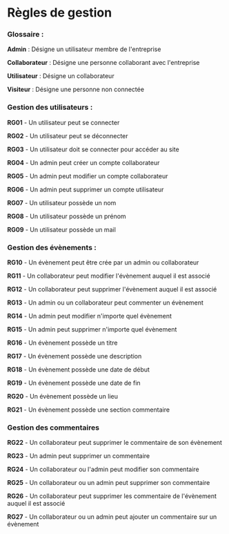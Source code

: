 # Règles de gestion

### Glossaire :

**Admin** : Désigne un utilisateur membre de l'entreprise

**Collaborateur** : Désigne une personne collaborant avec l'entreprise

**Utilisateur** : Désigne un collaborateur      

**Visiteur** : Désigne une personne non connectée

### Gestion des utilisateurs :

**RG01** - Un utilisateur peut se connecter

**RG02** - Un utilisateur peut se déconnecter

**RG03** - Un utilisateur doit se connecter pour accéder au site

**RG04** - Un admin peut créer un compte collaborateur

**RG05** - Un admin peut modifier un compte collaborateur

**RG06** - Un admin peut supprimer un compte utilisateur

**RG07** - Un utilisateur possède un nom

**RG08** - Un utilisateur possède un prénom

**RG09** - Un utilisateur possède un mail

### Gestion des évènements :

**RG10** - Un évènement peut être crée par un admin ou collaborateur

**RG11** - Un collaborateur peut modifier l'évènement auquel il est associé

**RG12** - Un collaborateur peut supprimer l'évènement auquel il est associé

**RG13** - Un admin ou un collaborateur peut commenter un évènement

**RG14** - Un admin peut modifier n'importe quel évènement

**RG15** - Un admin peut supprimer n'importe quel évènement

**RG16** - Un évènement possède un titre

**RG17** - Un évènement possède une description

**RG18** - Un évènement possède une date de début

**RG19** - Un évènement possède une date de fin

**RG20** - Un évènement possède un lieu

**RG21** - Un évènement possède une section commentaire

### Gestion des commentaires

**RG22** - Un collaborateur peut supprimer le commentaire de son évènement

**RG23** - Un admin peut supprimer un commentaire

**RG24** - Un collaborateur ou l'admin peut modifier son commentaire

**RG25** - Un collaborateur ou un admin peut supprimer son commentaire

**RG26** - Un collaborateur peut supprimer les commentaire de l'évènement auquel il est associé

**RG27** - Un collaborateur ou un admin peut ajouter un commentaire sur un évènement

